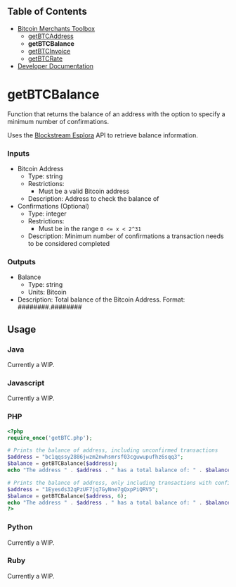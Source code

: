 ## Table of Contents
- [Bitcoin Merchants Toolbox][Toolbox]
  - [getBTCAddress]
  - **getBTCBalance**
  - [getBTCInvoice]
  - [getBTCRate]
- [Developer Documentation][DevDocs]

# getBTCBalance
Function that returns the balance of an address with the option to specify a minimum number of confirmations.

Uses the [Blockstream Esplora][esplora] API to retrieve balance information.

### Inputs
- Bitcoin Address
  - Type: string
  - Restrictions:
    - Must be a valid Bitcoin address
  - Description: Address to check the balance of
- Confirmations (Optional)
  - Type: integer
  - Restrictions:
    - Must be in the range `0 <= x < 2^31`
  - Description: Minimum number of confirmations a transaction needs to be considered completed

### Outputs
- Balance
  - Type: string
  - Units: Bitcoin
- Description: Total balance of the Bitcoin Address. Format: ########.########

## Usage

### Java
Currently a WIP.

### Javascript
Currently a WIP.

### PHP
```php
<?php
require_once('getBTC.php');

# Prints the balance of address, including unconfirmed transactions
$address = "bc1qqssy2886jwzm2nwhsmrsf03cguwupufhz6sqq3";
$balance = getBTCBalance($address);
echo "The address " . $address . " has a total balance of: " . $balance;

# Prints the balance of address, only including transactions with confirmations >= 6
$address = "1Eyesds32qPzUF7jq7GyNne7gQxpPiQRV5";
$balance = getBTCBalance($address, 6);
echo "The address " . $address . " has a total balance of: " . $balance;
?>
```

### Python
Currently a WIP.

### Ruby
Currently a WIP.


[esplora]: https://github.com/Blockstream/esplora
[getBTC.conf]: ../getBTC.conf
[Toolbox]: ../
[getBTCAddress]: ../getBTCAddress/
[getBTCBalance]: ../getBTCBalance/
[getBTCInvoice]: ../getBTCInvoice/
[getBTCRate]: ../getBTCRate/
[DevDocs]: ../docs/
